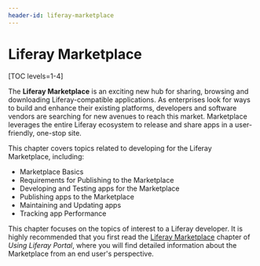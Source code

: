 ```yaml
---
header-id: liferay-marketplace
---
```


# Liferay Marketplace

[TOC levels=1-4]

The **Liferay Marketplace** is an exciting new hub for sharing, browsing and
downloading Liferay-compatible applications. As enterprises look for ways to
build and enhance their existing platforms, developers and software vendors are
searching for new avenues to reach this market. Marketplace leverages the entire
Liferay ecosystem to release and share apps in a user-friendly, one-stop site.

This chapter covers topics related to developing for the Liferay Marketplace,
including:

- Marketplace Basics
- Requirements for Publishing to the Marketplace
- Developing and Testing apps for the Marketplace
- Publishing apps to the Marketplace
- Maintaining and Updating apps
- Tracking app Performance

This chapter focuses on the topics of interest to a Liferay developer. It is
highly recommended that you first read the
[Liferay Marketplace](/docs/6-1/user/-/knowledge_base/u/leveraging-the-liferay-marketplace)
chapter of *Using Liferay Portal*, where you will find detailed information about the
Marketplace from an end user's perspective.

